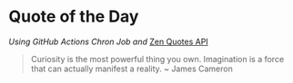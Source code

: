 # Quote of the Day 
*Using GitHub Actions Chron Job and* [Zen Quotes API]( https://zenquotes.io/ )
> Curiosity is the most powerful thing you own. Imagination is a force that can actually manifest a reality. ~ James Cameron

